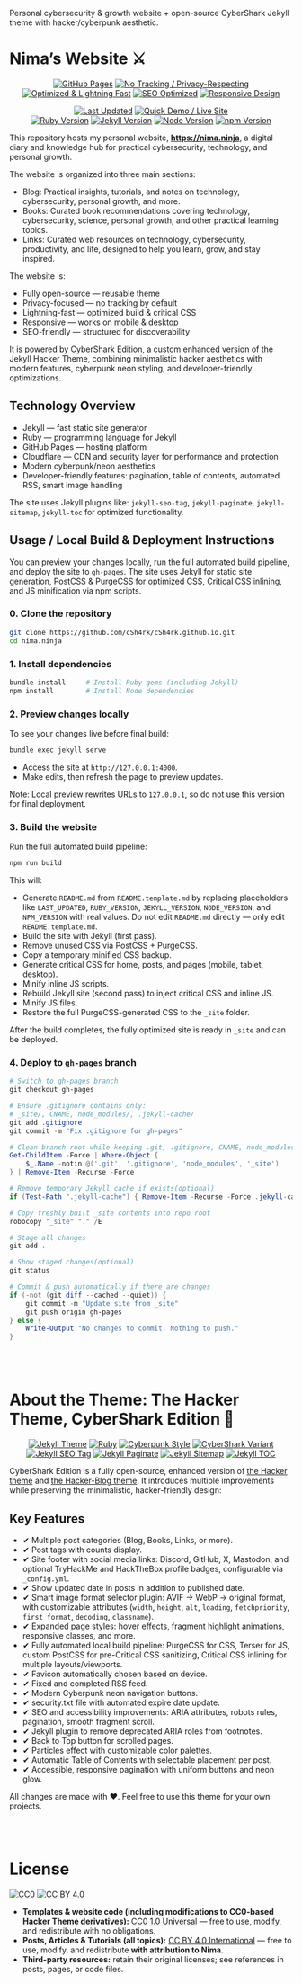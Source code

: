 <!-- ⚙️ TEMPLATE NOTICE ⚙️
The README.template.md file is the source template used to generate README.md.
The script update-badges.js replaces placeholders like `LAST_UPDATED`, `RUBY_VERSION`, etc.
⚠️ Do NOT edit README.md directly — it is automatically overwritten.
Only edit README.template.md file if you want to change content or badge layout. -->

Personal cybersecurity & growth website + open-source CyberShark Jekyll theme with hacker/cyberpunk aesthetic.

# Nima’s Website ⚔

<!-- Website Features / Core -->
<p align="center">
  <!-- Core website features -->
  <a href="https://pages.github.com"><img src="https://img.shields.io/badge/Hosted_on-GitHub_Pages-181717?logo=github&logoColor=white" alt="GitHub Pages"></a>
  <a href="#"><img src="https://img.shields.io/badge/Privacy-Focused-brightgreen?logo=lock&logoColor=white" alt="No Tracking / Privacy-Respecting"></a>
  <a href="#"><img src="https://img.shields.io/badge/Performance-Lightning%20Fast-yellow?logo=zap&logoColor=white" alt="Optimized & Lightning Fast"></a>
  <a href="https://developers.google.com/search/docs/fundamentals/seo-starter-guide"><img src="https://img.shields.io/badge/SEO-Optimized-00cc88?logo=google&logoColor=white" alt="SEO Optimized"></a>
  <a href="https://developer.mozilla.org/en-US/docs/Learn/CSS/CSS_layout/Responsive_Design"><img src="https://img.shields.io/badge/Responsive-Design-blue?logo=css3&logoColor=white" alt="Responsive Design"></a>
</p>

<!-- Maintenance / Versions / Quick Demo -->
<p align="center">
  <!-- ⚠️ This badge is auto-updated by update-badges.js. Do NOT manually edit the date! -->
  <a href="#"><img src="https://img.shields.io/badge/Last_Updated-2025--10--23-lightgrey?logo=github&logoColor=white" alt="Last Updated"></a>
  <a href="https://nima.ninja"><img src="https://img.shields.io/badge/Quick_Demo-Live%20Site-00bfff?logo=firefox&logoColor=white" alt="Quick Demo / Live Site"></a>
  <br>
  <!-- Dependencies -->
  <!-- ⚠️ This badge is auto-updated by update-badges.js. Do NOT manually edit the version! -->
  <a href="https://www.ruby-lang.org/"><img src="https://img.shields.io/badge/Ruby-3.4.6-cc342d?logo=ruby&logoColor=white" alt="Ruby Version"></a>
  <!-- ⚠️ This badge is auto-updated by update-badges.js. Do NOT manually edit the version! -->
  <a href="https://jekyllrb.com/"><img src="https://img.shields.io/badge/Jekyll-4.4.1-f06529?logo=jekyll&logoColor=white" alt="Jekyll Version"></a>
  <!-- ⚠️ This badge is auto-updated by update-badges.js. Do NOT manually edit the version! -->
  <a href="https://nodejs.org/"><img src="https://img.shields.io/badge/Node-22.19.0-339933?logo=node.js&logoColor=white" alt="Node Version"></a>
  <!-- ⚠️ This badge is auto-updated by update-badges.js. Do NOT manually edit the version! -->
  <a href="https://www.npmjs.com/"><img src="https://img.shields.io/badge/npm-11.6.2-blue?logo=npm&logoColor=white" alt="npm Version"></a>
</p>

This repository hosts my personal website, **https://nima.ninja**, a digital diary and knowledge hub for practical cybersecurity, technology, and personal growth.

The website is organized into three main sections:

- Blog: Practical insights, tutorials, and notes on technology, cybersecurity, personal growth, and more.
- Books: Curated book recommendations covering technology, cybersecurity, science, personal growth, and other practical learning topics.
- Links: Curated web resources on technology, cybersecurity, productivity, and life, designed to help you learn, grow, and stay inspired.

The website is:

- Fully open-source — reusable theme
- Privacy-focused — no tracking by default
- Lightning-fast — optimized build & critical CSS
- Responsive — works on mobile & desktop
- SEO-friendly — structured for discoverability

It is powered by CyberShark Edition, a custom enhanced version of the Jekyll Hacker Theme, combining minimalistic hacker aesthetics with modern features, cyberpunk neon styling, and developer-friendly optimizations.

## Technology Overview

- Jekyll — fast static site generator
- Ruby — programming language for Jekyll
- GitHub Pages — hosting platform
- Cloudflare — CDN and security layer for performance and protection
- Modern cyberpunk/neon aesthetics
- Developer-friendly features: pagination, table of contents, automated RSS, smart image handling

The site uses Jekyll plugins like: `jekyll-seo-tag`, `jekyll-paginate`, `jekyll-sitemap`, `jekyll-toc` for optimized functionality.

## Usage / Local Build & Deployment Instructions

You can preview your changes locally, run the full automated build pipeline, and deploy the site to `gh-pages`. The site uses Jekyll for static site generation, PostCSS & PurgeCSS for optimized CSS, Critical CSS inlining, and JS minification via npm scripts.

### 0. Clone the repository

```bash
git clone https://github.com/cSh4rk/cSh4rk.github.io.git
cd nima.ninja
```

### 1. Install dependencies

```bash
bundle install     # Install Ruby gems (including Jekyll)
npm install        # Install Node dependencies
```

### 2. Preview changes locally

To see your changes live before final build:

```bash
bundle exec jekyll serve
```

- Access the site at `http://127.0.0.1:4000`.
- Make edits, then refresh the page to preview updates.

Note: Local preview rewrites URLs to `127.0.0.1`, so do not use this version for final deployment.

### 3. Build the website

Run the full automated build pipeline:

```bash
npm run build
```

This will:

- Generate `README.md` from `README.template.md` by replacing placeholders like `LAST_UPDATED`, `RUBY_VERSION`, `JEKYLL_VERSION`, `NODE_VERSION`, and `NPM_VERSION` with real values. Do not edit `README.md` directly — only edit `README.template.md`.
- Build the site with Jekyll (first pass).
- Remove unused CSS via PostCSS + PurgeCSS.
- Copy a temporary minified CSS backup.
- Generate critical CSS for home, posts, and pages (mobile, tablet, desktop).
- Minify inline JS scripts.
- Rebuild Jekyll site (second pass) to inject critical CSS and inline JS.
- Minify JS files.
- Restore the full PurgeCSS-generated CSS to the `_site` folder.

After the build completes, the fully optimized site is ready in `_site` and can be deployed.

### 4. Deploy to `gh-pages` branch

```powershell
# Switch to gh-pages branch
git checkout gh-pages

# Ensure .gitignore contains only:
# _site/, CNAME, node_modules/, .jekyll-cache/
git add .gitignore
git commit -m "Fix .gitignore for gh-pages"

# Clean branch root while keeping .git, .gitignore, CNAME, node_modules
Get-ChildItem -Force | Where-Object {
    $_.Name -notin @('.git', '.gitignore', 'node_modules', '_site')
} | Remove-Item -Recurse -Force

# Remove temporary Jekyll cache if exists(optional)
if (Test-Path ".jekyll-cache") { Remove-Item -Recurse -Force .jekyll-cache }

# Copy freshly built _site contents into repo root
robocopy "_site" "." /E

# Stage all changes
git add .

# Show staged changes(optional)
git status

# Commit & push automatically if there are changes
if (-not (git diff --cached --quiet)) {
    git commit -m "Update site from _site"
    git push origin gh-pages
} else {
    Write-Output "No changes to commit. Nothing to push."
}
```

<br>
<br>

# About the Theme: The Hacker Theme, CyberShark Edition 🦈

<!-- Theme / Tech Stack -->
<p align="center">
  <a href="https://jekyllrb.com"><img src="https://img.shields.io/badge/Jekyll-Theme-f06529?logo=jekyll&logoColor=white" alt="Jekyll Theme"></a>
  <a href="https://www.ruby-lang.org/"><img src="https://img.shields.io/badge/Built_with-Ruby-cc342d?logo=ruby&logoColor=white" alt="Ruby"></a>
  <a href="https://en.wikipedia.org/wiki/Cyberpunk"><img src="https://img.shields.io/badge/Style-Cyberpunk-ff00ff?logo=css3&logoColor=white" alt="Cyberpunk Style"></a>
  <a href="#"><img src="https://img.shields.io/badge/Variant-CyberShark-00ffff?logo=shark&logoColor=black" alt="CyberShark Variant"></a>
  <br>
  <!-- Jekyll Plugins -->
  <a href="https://jekyll.github.io/jekyll-seo-tag/"><img src="https://img.shields.io/badge/Plugin-jekyll--seo--tag-orange?logo=jekyll&logoColor=white" alt="Jekyll SEO Tag"></a>
  <a href="https://github.com/jekyll/jekyll-paginate"><img src="https://img.shields.io/badge/Plugin-jekyll--paginate-blue?logo=jekyll&logoColor=white" alt="Jekyll Paginate"></a>
  <a href="https://github.com/jekyll/jekyll-sitemap"><img src="https://img.shields.io/badge/Plugin-jekyll--sitemap-lightgrey?logo=jekyll&logoColor=white" alt="Jekyll Sitemap"></a>
  <a href="https://github.com/toshimaru/jekyll-toc"><img src="https://img.shields.io/badge/Plugin-jekyll--toc-lightgreen?logo=jekyll&logoColor=white" alt="Jekyll TOC"></a>
</p>

CyberShark Edition is a fully open-source, enhanced version of [the Hacker theme](https://github.com/pages-themes/hacker) and [the Hacker-Blog theme](https://github.com/tocttou/hacker-blog). It introduces multiple improvements while preserving the minimalistic, hacker-friendly design:

## Key Features

- ✔ Multiple post categories (Blog, Books, Links, or more).
- ✔ Post tags with counts display.
- ✔ Site footer with social media links: Discord, GitHub, X, Mastodon, and optional TryHackMe and HackTheBox profile badges, configurable via `_config.yml`.
- ✔ Show updated date in posts in addition to published date.
- ✔ Smart image format selector plugin: AVIF → WebP → original format, with customizable attributes (`width`, `height`, `alt`, `loading`, `fetchpriority`, `first_format`, `decoding`, `classname`).
- ✔ Expanded page styles: hover effects, fragment highlight animations, responsive classes, and more.
- ✔ Fully automated local build pipeline: PurgeCSS for CSS, Terser for JS, custom PostCSS for pre-Critical CSS sanitizing, Critical CSS inlining for multiple layouts/viewports.
- ✔ Favicon automatically chosen based on device.
- ✔ Fixed and completed RSS feed.
- ✔ Modern Cyberpunk neon navigation buttons.
- ✔ security.txt file with automated expire date update.
- ✔ SEO and accessibility improvements: ARIA attributes, robots rules, pagination, smooth fragment scroll.
- ✔ Jekyll plugin to remove deprecated ARIA roles from footnotes.
- ✔ Back to Top button for scrolled pages.
- ✔ Particles effect with customizable color palettes.
- ✔ Automatic Table of Contents with selectable placement per post.
- ✔ Accessible, responsive pagination with uniform buttons and neon glow.

All changes are made with ❤. Feel free to use this theme for your own projects.

<br>
<br>

# License
[![CC0](https://img.shields.io/badge/License-CC0_1.0-lightgrey.svg)](https://creativecommons.org/publicdomain/zero/1.0/)
[![CC BY 4.0](https://img.shields.io/badge/License-CC_BY_4.0-blue.svg)](https://creativecommons.org/licenses/by/4.0/)

- **Templates & website code (including modifications to CC0-based Hacker Theme derivatives):** [CC0 1.0 Universal](https://creativecommons.org/publicdomain/zero/1.0/) — free to use, modify, and redistribute with no obligations.  
- **Posts, Articles & Tutorials (all topics):** [CC BY 4.0 International](https://creativecommons.org/licenses/by/4.0/) — free to use, modify, and redistribute **with attribution to Nima**.  
- **Third-party resources:** retain their original licenses; see references in posts, pages, or code files.
